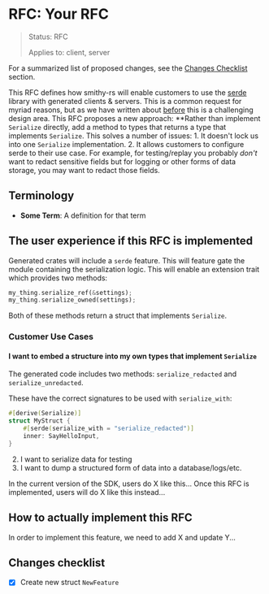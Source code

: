 <!-- Give your RFC a descriptive name saying what it would accomplish or what feature it defines -->
RFC: Your RFC
=============

<!-- RFCs start with the "RFC" status and are then either "Implemented" or "Rejected".  -->
> Status: RFC
>
> Applies to: client, server

<!-- A great RFC will include a list of changes at the bottom so that the implementor can be sure they haven't missed anything -->
For a summarized list of proposed changes, see the [Changes Checklist](#changes-checklist) section.

<!-- Insert a short paragraph explaining, at a high level, what this RFC is for -->
This RFC defines how smithy-rs will enable customers to use the [serde](serde.rs) library with generated clients & servers. This is a common request
for myriad reasons, but as we have written about [before](https://github.com/awslabs/aws-sdk-rust/issues/269#issuecomment-1227518721) this is a challenging design area. This RFC proposes a new approach: **Rather than implement `Serialize` directly, add a method to types that returns a type that implements `Serialize`. This solves a number of issues:
    1. It doesn't lock us into one `Serialize` implementation.
    2. It allows customers to configure serde to their use case. For example, for testing/replay you probably _don't_ want to redact sensitive fields but for logging or other forms of data storage, you may want to redact those fields.

<!-- The "Terminology" section is optional but is really useful for defining the technical terms you're using in the RFC -->
Terminology
-----------

- **Some Term**: A definition for that term

<!-- Explain how users will use this new feature and, if necessary, how this compares to the current user experience -->
The user experience if this RFC is implemented
----------------------------------------------

Generated crates will include a `serde` feature. This will feature gate the module containing the serialization logic. This will enable an extension trait which provides two methods:

```rust
my_thing.serialize_ref(&settings);
my_thing.serialize_owned(settings);
```

Both of these methods return a struct that implements `Serialize`.



### Customer Use Cases
#### I want to embed a structure into my own types that implement `Serialize`
The generated code includes two methods: 
`serialize_redacted` and `serialize_unredacted`.

These have the correct signatures to be used with `serialize_with`:
```rust
#[derive(Serialize)]
struct MyStruct {
    #[serde(serialize_with = "serialize_redacted")]
    inner: SayHelloInput,
}
```
2. I want to serialize data for testing
3. I want to dump a structured form of data into a database/logs/etc.

In the current version of the SDK, users do X like this...
Once this RFC is implemented, users will do X like this instead...

<!-- Explain the implementation of this new feature -->
How to actually implement this RFC
----------------------------------

In order to implement this feature, we need to add X and update Y...

<!-- Include a checklist of all the things that need to happen for this RFC's implementation to be considered complete -->
Changes checklist
-----------------

- [x] Create new struct `NewFeature`
